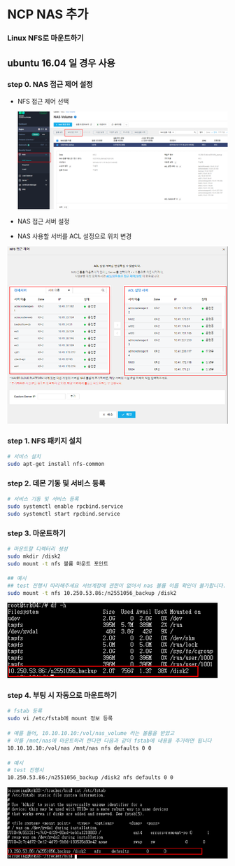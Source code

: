 # NCP NAS 추가

### Linux NFS로 마운트하기

## ubuntu 16.04 일 경우 사용

### step 0. NAS 접근 제어 설정

- NFS 접근 제어 선택

  ![image-20220105153801755](ncp_NAS.assets/image-20220105153801755.png)

- NAS 접근 서버 설정
- NAS 사용할 서버를 ACL 설정으로 위치 변경

![image-20220105153931929](ncp_NAS.assets/image-20220105153931929.png)

### step 1. NFS 패키지 설치

```bash
# 서비스 설치
sudo apt-get install nfs-common
```

### step 2. 데몬 기동 및 서비스 등록

```bash
# 서비스 기동 및 서비스 등록
sudo systemctl enable rpcbind.service
sudo systemctl start rpcbind.service
```

### step 3. 마운트하기

```bash
# 마운트할 디렉터리 생성
sudo mkdir /disk2
sudo mount -t nfs 볼륨 마운트 포인트

## 예시
## test 진행시 따라해주세요 서브계정에 권한이 없어서 nas 볼륨 이름 확인이 불가합니다.
sudo mount -t nfs 10.250.53.86:/n2551056_backup /disk2
```

![image-20220105154004231](ncp_NAS.assets/image-20220105154004231.png)

### step 4. 부팅 시 자동으로 마운트하기

```bash
# fstab 등록
sudo vi /etc/fstab에 mount 정보 등록

# 예를 들어, 10.10.10.10:/vol/nas_volume 라는 볼륨을 받았고 
# 이를 /mnt/nas에 마운트하려 한다면 다음과 같이 fstab에 내용을 추가하면 됩니다
10.10.10.10:/vol/nas /mnt/nas nfs defaults 0 0

# 예시
# test 진행시
10.250.53.86:/n2551056_backup /disk2 nfs defaults 0 0
```

![image-20220105154017029](ncp_NAS.assets/image-20220105154017029.png)